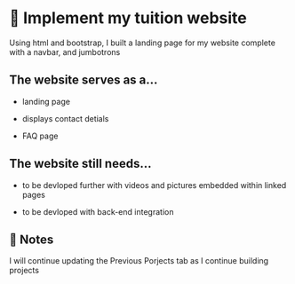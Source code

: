 # 📖 Implement my tuition website

Using html and bootstrap, I built a landing page for my website complete with a navbar, and jumbotrons

## The website serves as a...

* landing page

* displays contact detials

* FAQ page

## The website still needs...

* to be devloped further with videos and pictures embedded within linked pages

* to be devloped with back-end integration


## 📝 Notes

I will continue updating the Previous Porjects tab as I continue building projects